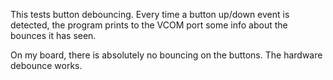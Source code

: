 This tests button debouncing.  Every time a button up/down event is
detected, the program prints to the VCOM port some info about the
bounces it has seen.

On my board, there is absolutely no bouncing on the buttons.  The
hardware debounce works.
